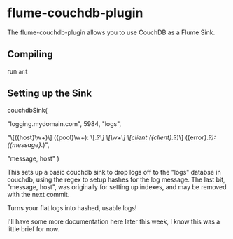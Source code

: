 flume-couchdb-plugin
====================

The flume-couchdb-plugin allows you to use CouchDB as a Flume Sink.

Compiling
---------

run `ant`

Setting up the Sink
----------------------------------------------

couchdbSink(

  "logging.mydomain.com", 5984, "logs",

  "\\[({host}\\w+)\\] ({pool}\\w+): \\[.*?\\] \\[\\w+\\] \\[client ({client}.*?)\\] ({error}.*?): ({message}.*)",

  "message, host" )

This sets up a basic couchdb sink to drop logs off to the "logs" databse in couchdb, using the regex to setup hashes for the log message. The last bit, "message, host", was originally for setting up indexes, and may be removed with the next commit.

Turns your flat logs into hashed, usable logs!

I'll have some more documentation here later this week, I know this was a little brief for now.
